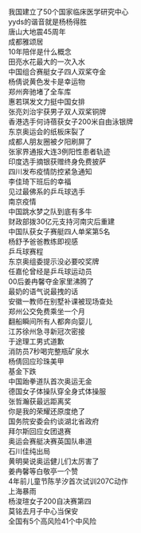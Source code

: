 我国建立了50个国家临床医学研究中心  
yyds的谐音就是杨杨得胜  
唐山大地震45周年  
成都雅颂居  
10年陪伴是什么概念  
田亮水花最大的一次入水  
中国组合赛艇女子四人双桨夺金  
杨倩说黄色发卡是幸运物  
郑州奔驰堵了全车库  
惠若琪发文力挺中国女排  
张亮刘治宇获男子双人双桨铜牌  
香港选手何诗蓓获女子200米自由泳银牌  
东京奥运会的纸板床裂了  
成都人朋友圈被夕阳刷屏了  
张家界通报大连3例阳性患者轨迹  
印度选手摘银获赠终身免费披萨  
四川发布疫情防控紧急通知  
李佳琦下班后的幸福  
见过最佛系的乒乓球选手  
南京疫情  
中国跳水梦之队到底有多牛  
财政部拨30亿元支持河南灾后重建  
中国队获女子赛艇四人单桨第5名  
杨舒予爸爸教练即视感  
乒乓球赛程  
东京奥组委提示没必要咬奖牌  
任嘉伦曾经是乒乓球运动员  
00后姜冉馨夺金家里沸腾了  
最奶的语气说最拽的话  
安徽一教师在别墅补课被现场查处  
郑州公交免费乘坐一个月  
翻船瞬间所有人都奔向婴儿  
江苏徐州急寻新冠次密接  
于途理工男式道歉  
消防员7秒喝完整瓶矿泉水  
杨倩回应珍珠美甲  
基金下跌  
中国跆拳道队首次奥运无金  
德国女子体操队穿全身式体操服  
张哲瀚获最远距离奖  
你是我的荣耀还原度绝了  
国务院安委会约谈湖北省政府  
拜尔斯回应女团退赛  
奥运会赛艇决赛英国队串道  
石川佳纯出局  
黄明昊说奥运健儿们太厉害了  
姜冉馨等白敬亭一个赞  
4年前儿童节陈芋汐首次试训207C动作  
上海暴雨  
杨浚瑄女子200自决赛第四  
莫铭去月子中心当保安  
全国有5个高风险41个中风险  
